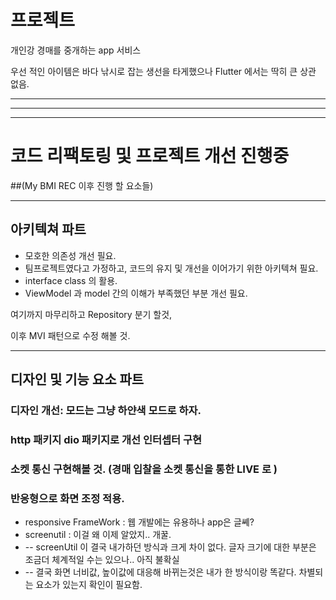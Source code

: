# 프로젝트

개인강 경매를 중개하는 app 서비스

우선 적인 아이템은 바다 낚시로 잡는 생선을 타게했으나
Flutter 에서는 딱히 큰 상관 없음.

---
---
---
# 코드 리팩토링 및 프로젝트 개선 진행중
##(My BMI REC 이후 진행 할 요소들)

---
## 아키텍쳐 파트
- 모호한  의존성  개선 필요. 
- 팀프로젝트였다고 가정하고, 코드의 유지 및 개선을 이어가기 위한 아키텍쳐 필요.
- interface class 의 활용.
- ViewModel 과 model 간의 이해가 부족했던 부분 개선 필요.

여기까지 마무리하고 Repository 분기 할것,

이후 MVI 패턴으로 수정 해볼 것.

---

## 디자인 및 기능 요소 파트

### 디자인 개선: 모드는 그냥 하얀색 모드로 하자.
### http 패키지 dio  패키지로 개선 인터셉터 구현
### 소켓 통신 구현해볼 것. (경매 입찰을 소켓 통신을 통한 LIVE 로 )
### 반응형으로 화면 조정 적용.
 - responsive FrameWork : 웹 개발에는 유용하나 app은 글쎼?
 - screenutil : 이걸 왜 이제 알았지.. 개꿀.
 - -- screenUtil 이 결국 내가하던 방식과 크게 차이 없다. 글자 크기에 대한 부분은 조금더 체계적일 수는 있으나.. 아직 불확실
 - -- 결국 화면 너비값, 높이값에 대응해 바뀌는것은 내가 한 방식이랑 똑같다. 차별되는 요소가 있는지 확인이 필요함.

